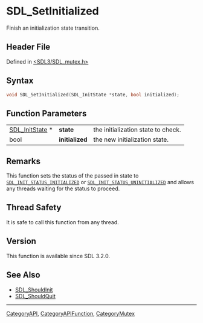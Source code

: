 # SDL_SetInitialized

Finish an initialization state transition.

## Header File

Defined in [<SDL3/SDL_mutex.h>](https://github.com/libsdl-org/SDL/blob/main/include/SDL3/SDL_mutex.h)

## Syntax

```c
void SDL_SetInitialized(SDL_InitState *state, bool initialized);
```

## Function Parameters

|                                  |                 |                                    |
| -------------------------------- | --------------- | ---------------------------------- |
| [SDL_InitState](SDL_InitState) * | **state**       | the initialization state to check. |
| bool                             | **initialized** | the new initialization state.      |

## Remarks

This function sets the status of the passed in state to
[`SDL_INIT_STATUS_INITIALIZED`](SDL_INIT_STATUS_INITIALIZED) or
[`SDL_INIT_STATUS_UNINITIALIZED`](SDL_INIT_STATUS_UNINITIALIZED) and allows
any threads waiting for the status to proceed.

## Thread Safety

It is safe to call this function from any thread.

## Version

This function is available since SDL 3.2.0.

## See Also

- [SDL_ShouldInit](SDL_ShouldInit)
- [SDL_ShouldQuit](SDL_ShouldQuit)

----
[CategoryAPI](CategoryAPI), [CategoryAPIFunction](CategoryAPIFunction), [CategoryMutex](CategoryMutex)

